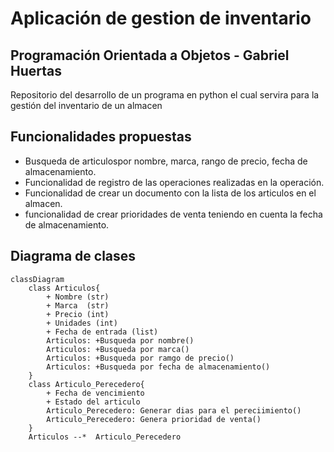 # Aplicación de gestion de inventario
## Programación Orientada a Objetos - Gabriel Huertas 
Repositorio del desarrollo de un programa en python el cual servira para la gestión del inventario de un almacen
## Funcionalidades propuestas
- Busqueda de articulospor nombre, marca, rango de precio, fecha de almacenamiento.
- Funcionalidad de registro de las operaciones realizadas en la operación.
- Funcionalidad de crear un documento con la lista de los articulos en el almacen.
- funcionalidad de crear prioridades de venta teniendo en cuenta la fecha de almacenamiento.
## Diagrama de clases 
```mermaid
classDiagram
    class Articulos{
        + Nombre (str)
        + Marca  (str)
        + Precio (int)
        + Unidades (int)
        + Fecha de entrada (list)
        Articulos: +Busqueda por nombre()
        Articulos: +Busqueda por marca()
        Articulos: +Busqueda por ramgo de precio()
        Articulos: +Busqueda por fecha de almacenamiento()
    }
    class Articulo_Perecedero{
        + Fecha de vencimiento
        + Estado del articulo
        Articulo_Perecedero: Generar dias para el pereciimiento()
        Articulo_Perecedero: Genera prioridad de venta()
    }
    Articulos --*  Articulo_Perecedero 

```
